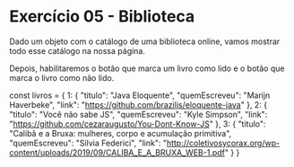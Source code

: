 # Exercício 05 - Biblioteca

Dado um objeto com o catálogo de uma biblioteca online, vamos mostrar todo esse catálogo na nossa página. 

Depois, habilitaremos o botão que marca um livro como lido e o botão que marca o livro como não lido.





const livros = {
    1: {
        "titulo": "Java Eloquente",
        "quemEscreveu": "Marijn Haverbeke",
        "link": "https://github.com/braziljs/eloquente-java"
    },
    2: {
        "titulo": "Você não sabe JS",
        "quemEscreveu": "Kyle Simpson",
        "link": "https://github.com/cezaraugusto/You-Dont-Know-JS"
    },
    3: {
        "titulo": "Calibã e a Bruxa: mulheres, corpo e acumulação primitiva",
        "quemEscreveu": "Silvia Federici",
        "link": "http://coletivosycorax.org/wp-content/uploads/2019/09/CALIBA_E_A_BRUXA_WEB-1.pdf"
    }
}
